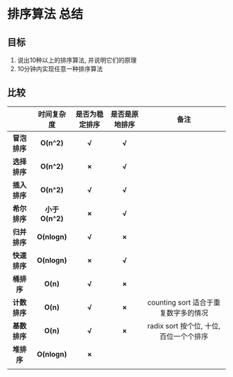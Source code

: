 # 排序算法 总结

## 目标

1. 说出10种以上的排序算法, 并说明它们的原理
2. 10分钟内实现任意一种排序算法

## 比较

|              |  **时间复杂度**  | **是否为稳定排序** | **是否是原地排序** |备注|
| :----------: | :--------------: | :----------------: | :----------------: | :---:|
| **冒泡排序** |    **O(n^2)**    |       **√**        |       **√**        |		|
| **选择排序** |    **O(n^2)**    |       **×**        |       **√**        |		|
| **插入排序** |    **O(n^2)**    |       **√**        |       **√**        |		|
| **希尔排序** | **小于O(n^2)** |       **×**        |       **√**        |		|
| **归并排序** |   **O(nlogn)**   |       **√**        |       **×**        |		|
| **快速排序** |   **O(nlogn)**   |       **×**        |       **√**        |		|
|  **桶排序**  |     **O(n)**     |       **√**        |       **×**        |		|
| **计数排序** |     **O(n)**     |       **√**        |       **×**        |counting sort 适合于重复数字多的情况	|
| **基数排序** |     **O(n)**     |       **√**        |       **×**        |radix sort 按个位, 十位, 百位一个个排序	|
|  **堆排序**  |   **O(nlogn)**   |       **×**        |                    |		|
|              |                  |                    |                    |		|

